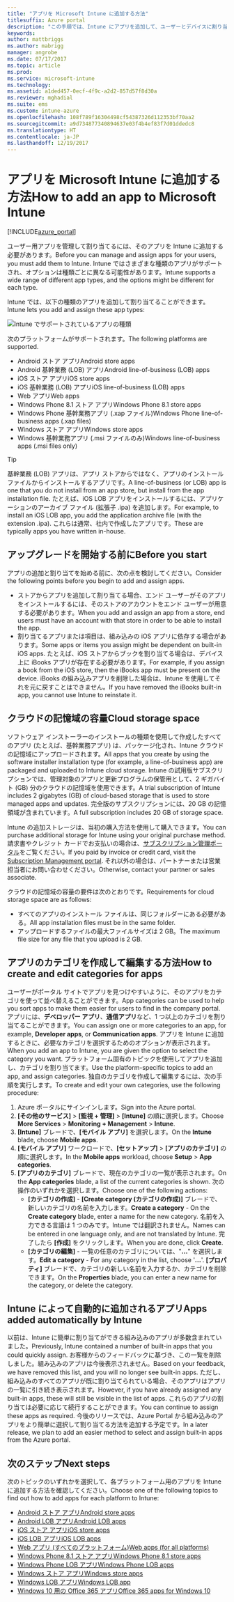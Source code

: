 ```yaml
---
title: "アプリを Microsoft Intune に追加する方法"
titlesuffix: Azure portal
description: "この手順では、Intune にアプリを追加して、ユーザーとデバイスに割り当てられる状態にします。 \""
keywords: 
author: mattbriggs
ms.author: mabrigg
manager: angrobe
ms.date: 07/17/2017
ms.topic: article
ms.prod: 
ms.service: microsoft-intune
ms.technology: 
ms.assetid: a1ded457-0ecf-4f9c-a2d2-857d57f8d30a
ms.reviewer: mghadial
ms.suite: ems
ms.custom: intune-azure
ms.openlocfilehash: 108f789f16304498cf54387326d112353bf70aa2
ms.sourcegitcommit: a9d734877340894637e03f4b4ef83f7d01ddedc8
ms.translationtype: HT
ms.contentlocale: ja-JP
ms.lasthandoff: 12/19/2017
---
```

# <a name="how-to-add-an-app-to-microsoft-intune"></a><span data-ttu-id="4e5f8-104">アプリを Microsoft Intune に追加する方法</span><span class="sxs-lookup"><span data-stu-id="4e5f8-104">How to add an app to Microsoft Intune</span></span>

[!INCLUDE[azure_portal](./includes/azure_portal.md)]

<span data-ttu-id="4e5f8-105">ユーザー用アプリを管理して割り当てるには、そのアプリを Intune に追加する必要があります。</span><span class="sxs-lookup"><span data-stu-id="4e5f8-105">Before you can manage and assign apps for your users, you must add them to Intune.</span></span> <span data-ttu-id="4e5f8-106">Intune ではさまざまな種類のアプリがサポートされ、オプションは種類ごとに異なる可能性があります。</span><span class="sxs-lookup"><span data-stu-id="4e5f8-106">Intune supports a wide range of different app types, and the options might be different for each type.</span></span>

<span data-ttu-id="4e5f8-107">Intune では、以下の種類のアプリを追加して割り当てることができます。</span><span class="sxs-lookup"><span data-stu-id="4e5f8-107">Intune lets you add and assign these app types:</span></span>

![Intune でサポートされているアプリの種類](./media/app-types.png)

<span data-ttu-id="4e5f8-109">次のプラットフォームがサポートされます。</span><span class="sxs-lookup"><span data-stu-id="4e5f8-109">The following platforms are supported.</span></span>

- <span data-ttu-id="4e5f8-110">Android ストア アプリ</span><span class="sxs-lookup"><span data-stu-id="4e5f8-110">Android store apps</span></span>
- <span data-ttu-id="4e5f8-111">Android 基幹業務 (LOB) アプリ</span><span class="sxs-lookup"><span data-stu-id="4e5f8-111">Android line-of-business (LOB) apps</span></span>
- <span data-ttu-id="4e5f8-112">iOS ストア アプリ</span><span class="sxs-lookup"><span data-stu-id="4e5f8-112">iOS store apps</span></span>
- <span data-ttu-id="4e5f8-113">iOS 基幹業務 (LOB) アプリ</span><span class="sxs-lookup"><span data-stu-id="4e5f8-113">iOS line-of-business (LOB) apps</span></span>
- <span data-ttu-id="4e5f8-114">Web アプリ</span><span class="sxs-lookup"><span data-stu-id="4e5f8-114">Web apps</span></span>
- <span data-ttu-id="4e5f8-115">Windows Phone 8.1 ストア アプリ</span><span class="sxs-lookup"><span data-stu-id="4e5f8-115">Windows Phone 8.1 store apps</span></span>
- <span data-ttu-id="4e5f8-116">Windows Phone 基幹業務アプリ (.xap ファイル)</span><span class="sxs-lookup"><span data-stu-id="4e5f8-116">Windows Phone line-of-business apps (.xap files)</span></span>
- <span data-ttu-id="4e5f8-117">Windows ストア アプリ</span><span class="sxs-lookup"><span data-stu-id="4e5f8-117">Windows store apps</span></span>
- <span data-ttu-id="4e5f8-118">Windows 基幹業務アプリ (.msi ファイルのみ)</span><span class="sxs-lookup"><span data-stu-id="4e5f8-118">Windows line-of-business apps (.msi files only)</span></span>

>[!TIP]
> <span data-ttu-id="4e5f8-119">基幹業務 (LOB) アプリは、アプリ ストアからではなく、アプリのインストール ファイルからインストールするアプリです。</span><span class="sxs-lookup"><span data-stu-id="4e5f8-119">A line-of-business (or LOB) app is one that you do not install from an app store, but install from the app installation file.</span></span> <span data-ttu-id="4e5f8-120">たとえば、iOS LOB アプリをインストールするには、アプリケーションのアーカイブ ファイル (拡張子 .ipa) を追加します。</span><span class="sxs-lookup"><span data-stu-id="4e5f8-120">For example, to install an iOS LOB app, you add the application archive file (with the extension .ipa).</span></span> <span data-ttu-id="4e5f8-121">これらは通常、社内で作成したアプリです。</span><span class="sxs-lookup"><span data-stu-id="4e5f8-121">These are typically apps you have written in-house.</span></span>

## <a name="before-you-start"></a><span data-ttu-id="4e5f8-122">アップグレードを開始する前に</span><span class="sxs-lookup"><span data-stu-id="4e5f8-122">Before you start</span></span>

<span data-ttu-id="4e5f8-123">アプリの追加と割り当てを始める前に、次の点を検討してください。</span><span class="sxs-lookup"><span data-stu-id="4e5f8-123">Consider the following points before you begin to add and assign apps.</span></span>

- <span data-ttu-id="4e5f8-124">ストアからアプリを追加して割り当てる場合、エンド ユーザーがそのアプリをインストールするには、そのストアのアカウントをエンド ユーザーが用意する必要があります。</span><span class="sxs-lookup"><span data-stu-id="4e5f8-124">When you add and assign an app from a store, end users must have an account with that store in order to be able to install the app.</span></span>
- <span data-ttu-id="4e5f8-125">割り当てるアプリまたは項目は、組み込みの iOS アプリに依存する場合があります。</span><span class="sxs-lookup"><span data-stu-id="4e5f8-125">Some apps or items you assign might be dependent on built-in iOS apps.</span></span> <span data-ttu-id="4e5f8-126">たとえば、iOS ストアからブックを割り当てる場合は、デバイス上に iBooks アプリが存在する必要があります。</span><span class="sxs-lookup"><span data-stu-id="4e5f8-126">For example, if you assign a book from the iOS store, then the iBooks app must be present on the device.</span></span> <span data-ttu-id="4e5f8-127">iBooks の組み込みアプリを削除した場合は、Intune を使用してそれを元に戻すことはできません。</span><span class="sxs-lookup"><span data-stu-id="4e5f8-127">If you have removed the iBooks built-in app, you cannot use Intune to reinstate it.</span></span>

## <a name="cloud-storage-space"></a><span data-ttu-id="4e5f8-128">クラウドの記憶域の容量</span><span class="sxs-lookup"><span data-stu-id="4e5f8-128">Cloud storage space</span></span>
<span data-ttu-id="4e5f8-129">ソフトウェア インストーラーのインストールの種類を使用して作成したすべてのアプリ (たとえば、基幹業務アプリ) は、パッケージ化され、Intune クラウドの記憶域にアップロードされます。</span><span class="sxs-lookup"><span data-stu-id="4e5f8-129">All apps that you create by using the software installer installation type (for example, a line-of-business app) are packaged and uploaded to Intune cloud storage.</span></span> <span data-ttu-id="4e5f8-130">Intune の試用版サブスクリプションでは、管理対象のアプリと更新プログラムの保管用として、2 ギガバイト (GB) 分のクラウドの記憶域を使用できます。</span><span class="sxs-lookup"><span data-stu-id="4e5f8-130">A trial subscription of Intune includes 2 gigabytes (GB) of cloud-based storage that is used to store managed apps and updates.</span></span> <span data-ttu-id="4e5f8-131">完全版のサブスクリプションには、20 GB の記憶領域が含まれています。</span><span class="sxs-lookup"><span data-stu-id="4e5f8-131">A full subscription includes 20 GB of storage space.</span></span>

<span data-ttu-id="4e5f8-132">Intune の追加ストレージは、当初の購入方法を使用して購入できます。</span><span class="sxs-lookup"><span data-stu-id="4e5f8-132">You can purchase additional storage for Intune using your original purchase method.</span></span>  <span data-ttu-id="4e5f8-133">請求書やクレジット カードでお支払いの場合は、[サブスクリプション管理ポータル](https://portal.office.com/adminportal/home?switchtomodern=true#/subscriptions)をご覧ください。</span><span class="sxs-lookup"><span data-stu-id="4e5f8-133">If you paid by invoice or credit card, visit the [Subscription Management portal](https://portal.office.com/adminportal/home?switchtomodern=true#/subscriptions).</span></span>  <span data-ttu-id="4e5f8-134">それ以外の場合は、パートナーまたは営業担当者にお問い合わせください。</span><span class="sxs-lookup"><span data-stu-id="4e5f8-134">Otherwise, contact your partner or sales associate.</span></span>

<span data-ttu-id="4e5f8-135">クラウドの記憶域の容量の要件は次のとおりです。</span><span class="sxs-lookup"><span data-stu-id="4e5f8-135">Requirements for cloud storage space are as follows:</span></span>

-   <span data-ttu-id="4e5f8-136">すべてのアプリのインストール ファイルは、同じフォルダーにある必要がある。</span><span class="sxs-lookup"><span data-stu-id="4e5f8-136">All app installation files must be in the same folder.</span></span>
-   <span data-ttu-id="4e5f8-137">アップロードするファイルの最大ファイルサイズは 2 GB。</span><span class="sxs-lookup"><span data-stu-id="4e5f8-137">The maximum file size for any file that you upload is 2 GB.</span></span>

## <a name="how-to-create-and-edit-categories-for-apps"></a><span data-ttu-id="4e5f8-138">アプリのカテゴリを作成して編集する方法</span><span class="sxs-lookup"><span data-stu-id="4e5f8-138">How to create and edit categories for apps</span></span>

<span data-ttu-id="4e5f8-139">ユーザーがポータル サイトでアプリを見つけやすいように、そのアプリをカテゴリを使って並べ替えることができます。</span><span class="sxs-lookup"><span data-stu-id="4e5f8-139">App categories can be used to help you sort apps to make them easier for users to find in the company portal.</span></span> <span data-ttu-id="4e5f8-140">アプリには、**デベロッパー アプリ**、**通信アプリ**など、1 つ以上のカテゴリを割り当てることができます。</span><span class="sxs-lookup"><span data-stu-id="4e5f8-140">You can assign one or more categories to an app, for example, **Developer apps**, or **Communication apps**.</span></span>
<span data-ttu-id="4e5f8-141">アプリを Intune に追加するときに、必要なカテゴリを選択するためのオプションが表示されます。</span><span class="sxs-lookup"><span data-stu-id="4e5f8-141">When you add an app to Intune, you are given the option to select the category you want.</span></span> <span data-ttu-id="4e5f8-142">プラットフォーム固有のトピックを使用してアプリを追加し、カテゴリを割り当てます。</span><span class="sxs-lookup"><span data-stu-id="4e5f8-142">Use the platform-specific topics to add an app, and assign categories.</span></span> <span data-ttu-id="4e5f8-143">独自のカテゴリを作成して編集するには、次の手順を実行します。</span><span class="sxs-lookup"><span data-stu-id="4e5f8-143">To create and edit your own categories, use the following procedure:</span></span>

1. <span data-ttu-id="4e5f8-144">Azure ポータルにサインインします。</span><span class="sxs-lookup"><span data-stu-id="4e5f8-144">Sign into the Azure portal.</span></span>
2. <span data-ttu-id="4e5f8-145">**[その他のサービス]** > **[監視 + 管理]** > **[Intune]** の順に選択します。</span><span class="sxs-lookup"><span data-stu-id="4e5f8-145">Choose **More Services** > **Monitoring + Management** > **Intune**.</span></span>
3. <span data-ttu-id="4e5f8-146">**[Intune]** ブレードで、**[モバイル アプリ]** を選択します。</span><span class="sxs-lookup"><span data-stu-id="4e5f8-146">On the **Intune** blade, choose **Mobile apps**.</span></span>
4. <span data-ttu-id="4e5f8-147">**[モバイル アプリ]** ワークロードで、**[セットアップ]** > **[アプリのカテゴリ]** の順に選択します。</span><span class="sxs-lookup"><span data-stu-id="4e5f8-147">In the **Mobile apps** workload, choose **Setup** > **App categories**.</span></span>
5. <span data-ttu-id="4e5f8-148">**[アプリのカテゴリ]** ブレードで、現在のカテゴリの一覧が表示されます。</span><span class="sxs-lookup"><span data-stu-id="4e5f8-148">On the **App categories** blade, a list of the current categories is shown.</span></span> <span data-ttu-id="4e5f8-149">次の操作のいずれかを選択します。</span><span class="sxs-lookup"><span data-stu-id="4e5f8-149">Choose one of the following actions:</span></span>
    - <span data-ttu-id="4e5f8-150">**[カテゴリの作成]** - **[Create category (カテゴリの作成)]** ブレードで、新しいカテゴリの名前を入力します。</span><span class="sxs-lookup"><span data-stu-id="4e5f8-150">**Create a category** - On the **Create category** blade, enter a name for the new category.</span></span> <span data-ttu-id="4e5f8-151">名前を入力できる言語は 1 つのみです。Intune では翻訳されません。</span><span class="sxs-lookup"><span data-stu-id="4e5f8-151">Names can be entered in one language only, and are not translated by Intune.</span></span> <span data-ttu-id="4e5f8-152">完了したら **[作成]** をクリックします。</span><span class="sxs-lookup"><span data-stu-id="4e5f8-152">When you are done, click **Create**.</span></span>
    - <span data-ttu-id="4e5f8-153">**[カテゴリの編集]** - 一覧の任意のカテゴリについては、"**...**" を選択します。</span><span class="sxs-lookup"><span data-stu-id="4e5f8-153">**Edit a category** - For any category in the list, choose '**...**'.</span></span> <span data-ttu-id="4e5f8-154">**[プロパティ]** ブレードで、カテゴリの新しい名前を入力するか、カテゴリを削除できます。</span><span class="sxs-lookup"><span data-stu-id="4e5f8-154">On the **Properties** blade, you can enter a new name for the category, or delete the category.</span></span>


## <a name="apps-added-automatically-by-intune"></a><span data-ttu-id="4e5f8-155">Intune によって自動的に追加されるアプリ</span><span class="sxs-lookup"><span data-stu-id="4e5f8-155">Apps added automatically by Intune</span></span>

<span data-ttu-id="4e5f8-156">以前は、Intune に簡単に割り当てができる組み込みのアプリが多数含まれていました。</span><span class="sxs-lookup"><span data-stu-id="4e5f8-156">Previously, Intune contained a number of built-in apps that you could quickly assign.</span></span> <span data-ttu-id="4e5f8-157">お客様からのフィードバックに基づき、この一覧を削除しました。組み込みのアプリは今後表示されません。</span><span class="sxs-lookup"><span data-stu-id="4e5f8-157">Based on your feedback, we have removed this list, and you will no longer see built-in apps.</span></span>
<span data-ttu-id="4e5f8-158">ただし、組み込みのすべてのアプリが既に割り当てられている場合、そのアプリはアプリの一覧に引き続き表示されます。</span><span class="sxs-lookup"><span data-stu-id="4e5f8-158">However, if you have already assigned any built-in apps, these will still be visible in the list of apps.</span></span> <span data-ttu-id="4e5f8-159">これらのアプリの割り当ては必要に応じて続行することができます。</span><span class="sxs-lookup"><span data-stu-id="4e5f8-159">You can continue to assign these apps as required.</span></span>
<span data-ttu-id="4e5f8-160">今後のリリースでは、Azure Portal から組み込みのアプリをより簡単に選択して割り当てる方法を追加する予定です。</span><span class="sxs-lookup"><span data-stu-id="4e5f8-160">In a later release, we plan to add an easier method to select and assign built-in apps from the Azure portal.</span></span>

## <a name="next-steps"></a><span data-ttu-id="4e5f8-161">次のステップ</span><span class="sxs-lookup"><span data-stu-id="4e5f8-161">Next steps</span></span>

<span data-ttu-id="4e5f8-162">次のトピックのいずれかを選択して、各プラットフォーム用のアプリを Intune に追加する方法を確認してください。</span><span class="sxs-lookup"><span data-stu-id="4e5f8-162">Choose one of the following topics to find out how to add apps for each platform to Intune:</span></span>

- [<span data-ttu-id="4e5f8-163">Android ストア アプリ</span><span class="sxs-lookup"><span data-stu-id="4e5f8-163">Android store apps</span></span>](store-apps-android.md)
- [<span data-ttu-id="4e5f8-164">Android LOB アプリ</span><span class="sxs-lookup"><span data-stu-id="4e5f8-164">Android LOB apps</span></span>](lob-apps-android.md)
- [<span data-ttu-id="4e5f8-165">iOS ストア アプリ</span><span class="sxs-lookup"><span data-stu-id="4e5f8-165">iOS store apps</span></span>](store-apps-ios.md)
- [<span data-ttu-id="4e5f8-166">iOS LOB アプリ</span><span class="sxs-lookup"><span data-stu-id="4e5f8-166">iOS LOB apps</span></span>](lob-apps-ios.md)
- [<span data-ttu-id="4e5f8-167">Web アプリ (すべてのプラットフォーム)</span><span class="sxs-lookup"><span data-stu-id="4e5f8-167">Web apps (for all platforms)</span></span>](web-app.md)
- [<span data-ttu-id="4e5f8-168">Windows Phone 8.1 ストア アプリ</span><span class="sxs-lookup"><span data-stu-id="4e5f8-168">Windows Phone 8.1 store apps</span></span>](store-apps-windows-phone-8-1.md)
- [<span data-ttu-id="4e5f8-169">Windows Phone LOB アプリ</span><span class="sxs-lookup"><span data-stu-id="4e5f8-169">Windows Phone LOB apps</span></span>](lob-apps-windows-phone.md)
- [<span data-ttu-id="4e5f8-170">Windows ストア アプリ</span><span class="sxs-lookup"><span data-stu-id="4e5f8-170">Windows store apps</span></span>](store-apps-windows.md)
- [<span data-ttu-id="4e5f8-171">Windows LOB アプリ</span><span class="sxs-lookup"><span data-stu-id="4e5f8-171">Windows LOB app</span></span>](lob-apps-windows.md)
- [<span data-ttu-id="4e5f8-172">Windows 10 用の Office 365 アプリ</span><span class="sxs-lookup"><span data-stu-id="4e5f8-172">Office 365 apps for Windows 10</span></span>](apps-add-office365.md)

